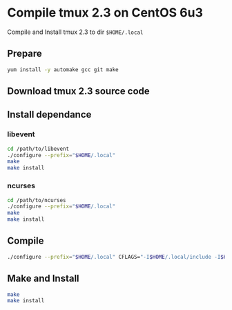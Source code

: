 # Compile tmux 2.3 on CentOS 6u3

Compile and Install tmux 2.3 to dir `$HOME/.local`

## Prepare

```bash
yum install -y automake gcc git make
```

## Download tmux 2.3 source code

## Install dependance

### libevent

```bash
cd /path/to/libevent
./configure --prefix="$HOME/.local"
make
make install
```

### ncurses

```bash
cd /path/to/ncurses
./configure --prefix="$HOME/.local"
make
make install
```

## Compile

```bash
./configure --prefix="$HOME/.local" CFLAGS="-I$HOME/.local/include -I$HOME/.local/include/ncurses" LDFLAGS="-L$HOME/.local/lib -L$HOME/.local/include/ncurses -L$HOME/.local/include" CPPFLAGS="-I$HOME/.local/include -I$HOME/.local/include/ncurses" LDFLAGS="-static -L$HOME/.local/include -L$HOME/.local/include/ncurses -L$HOME/.local/lib"
```

## Make and Install

```bash
make
make install
```
